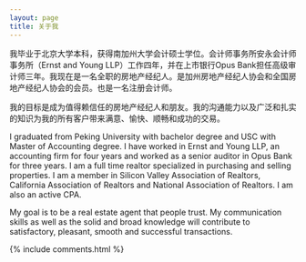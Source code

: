 ```yaml
---
layout: page
title: 关于我 
---
```


我毕业于北京大学本科，获得南加州大学会计硕士学位。会计师事务所安永会计师事务所（Ernst and Young LLP）工作四年，并在上市银行Opus Bank担任高级审计师三年。我现在是一名全职的房地产经纪人。是加州房地产经纪人协会和全国房地产经纪人协会的会员。也是一名注册会计师。

我的目标是成为值得赖信任的房地产经纪人和朋友。我的沟通能力以及广泛和扎实的知识为我的所有客户带来满意、愉快、顺畅和成功的交易。


<p>

I graduated from Peking University with bachelor degree and USC with Master of Accounting degree. I have worked in Ernst and Young LLP, an accounting firm for four years and worked as a senior auditor in Opus Bank for three years. I am a full time realtor specialized in purchasing and selling properties.  I am a member in Silicon Valley Association of Realtors, California Association of Realtors and National Association of Realtors. I am also an active CPA. 

My goal is to be a real estate agent that people trust. My communication skills as well as the solid and broad knowledge will contribute to satisfactory, pleasant, smooth and successful transactions.

<p> 

<p> 

<p> 


{% include comments.html %}

